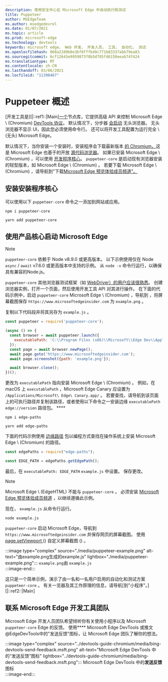 ```yaml
---
description: 使用安全中心在 Microsoft Edge 中自动执行和测试
title: Puppeteer
author: MSEdgeTeam
ms.author: msedgedevrel
ms.date: 01/07/2021
ms.topic: article
ms.prod: microsoft-edge
ms.technology: devtools
keywords: microsoft edge， Web 开发， 开发人员， 工具， 自动化， 测试
ms.openlocfilehash: 068a2289b0e3bf8fffb49c771b83337abb79ea83
ms.sourcegitcommit: 6cf12643e9959873f8b5d785fd6158eeab74f424
ms.translationtype: MT
ms.contentlocale: zh-CN
ms.lasthandoff: 03/06/2021
ms.locfileid: "11398467"
---
```

# <a name="puppeteer-overview"></a>Puppeteer 概述  

[开发工具是][|::ref1::|Main][一个][NodejsMain]节点库，它提供高级 API 来控制 Microsoft Edge \ (Chromium\) [DevTools 协议][GithubChromedevtoolsProtocol]。  默认情况下，分步器 [会启动][WikiHeadlessBrowser] 无头浏览器。  无头浏览器不显示 UI，因此您必须使用命令行。  还可以将开发工具配置为运行完全 \ (无头\) Microsoft Edge。  

默认情况下，当你安装一个安装时，安装程序会下载最新版本 [的 Chromium，][ChromiumHome]这是 Microsoft Edge 也基于的开放 [源代码浏览器][MicrosoftBlogsWindowsExperience20181206]。  如果已安装 Microsoft Edge \ (Chromium\) ，可以使用 [开发程序核心][PuppeteerApivscore]。  `puppeteer-core` 是启动现有浏览器安装的轻型版本，如 Microsoft Edge \ (Chromium\) 。  若要下载 Microsoft Edge \ (Chromium\) ，请导航到"下载[Microsoft Edge 预览体验成员频道"。][MicrosoftedgeinsiderDownload]  

## <a name="installing-puppeteer-core"></a>安装安装程序核心  

可以使用以下 `puppeteer-core` 命令之一添加到网站或应用。  

```shell
npm i puppeteer-core
```  

```shell
yarn add puppeteer-core
```  

## <a name="launch-microsoft-edge-with-puppeteer-core"></a>使用产品核心启动 Microsoft Edge  

> [!NOTE]
> `puppeteer-core` 依赖于 Node v8.9.0 或更高版本。  以下示例使用仅在 Node `async` / `await` v7.6.0 或更高版本中支持的示例。  从 `node -v` 命令行运行，以确保具有兼容的Node.js。  

`puppeteer-core` 其他浏览器测试框架（如 [WebDriver）的用户应该很熟悉][WebdriverChromiumMain]。  创建浏览器实例，打开一个页面，然后使用开发工具 API 对其进行操作。  在下面的代码示例中，启动 `puppeteer-core` Microsoft Edge \ (Chromium\) ，导航到 ，将屏幕截图保存 `https://www.microsoftedgeinsider.com` 为 `example.png` 。  

复制以下代码段并将其另存为 `example.js` 。  

```javascript
const puppeteer = require('puppeteer-core');

(async () => {
  const browser = await puppeteer.launch({
    executablePath: 'C:\\Program Files (x86)\\Microsoft\\Edge Dev\\Application\\msedge.exe'
  });
  const page = await browser.newPage();
  await page.goto('https://www.microsoftedgeinsider.com');
  await page.screenshot({path: 'example.png'});

  await browser.close();
})();
```  

更改为 `executablePath` 指向安装 Microsoft Edge \ (Chromium\) 。  例如，在 macOS 上 `executablePath` ，Microsoft Edge Canary 应设置为 `/Applications/Microsoft\ Edge\ Canary.app/` 。  若要查找，请导航到该页面上的可执行路径并复制该路径，或者使用以下命令之一安装边缘 `executablePath` `edge://version` 路径包。 **** [][npmEdgePaths]  

```shell
npm i edge-paths
```  

```shell
yarn add edge-paths
```  
 
下面的代码示例使用 [边缘路径][npmEdgePaths] 包以编程方式查找在操作系统上安装 Microsoft Edge \ (Chromium\) 的路径。

```javascript
const edgePaths = require("edge-paths");

const EDGE_PATH = edgePaths.getEdgePath();
```

最后，在 `executablePath: EDGE_PATH` `example.js` 中设置。  保存更改。  

> [!NOTE]
> Microsoft Edge \ (EdgeHTML\) 不能与 `puppeteer-core` 。  必须安装 [Microsoft Edge 预览体验成员频道][MicrosoftedgeinsiderDownload] ，以继续遵循此示例。  

现在， `example.js` 从命令行运行。  

```shell
node example.js
```  

`puppeteer-core` 启动 Microsoft Edge，导航到 `https://www.microsoftedgeinsider.com` 并保存网页的屏幕截图。  使用 [page.setViewport ][PuppeteerApipagesetviewport] () 自定义屏幕截图 () 。  

:::image type="complex" source="./media/puppeteer-example.png" alt-text="由example.png生成的example.js" lightbox="./media/puppeteer-example.png":::
   `example.png`由 `example.js`  
:::image-end:::  

这只是一个简单示例，演示了由一名和一名用户启用的自动化和测试方案 `puppeteer-core` 。  有关一览器及其工作原理的信息，请导航[到"小程序"。][|::ref2::|Main]  

## <a name="getting-in-touch-with-the-microsoft-edge-devtools-team"></a>联系 Microsoft Edge 开发工具团队  

Microsoft Edge 开发人员团队希望倾听你有关使用小程序以及 Microsoft `puppeteer-core` Edge 的反馈。  使用**** Microsoft Edge DevTools 或推文@EdgeDevTools[][TwitterIntentTweetEdgedevtools]中的"发送反馈"图标，让 Microsoft Edge 团队了解你的想法。  

:::image type="complex" source="../devtools-guide-chromium/media/bing-devtools-send-feedback.msft.png" alt-text="Microsoft Edge DevTools 中的“发送反馈”图标" lightbox="../devtools-guide-chromium/media/bing-devtools-send-feedback.msft.png":::
   Microsoft Edge DevTools 中的**发送反馈**图标  
:::image-end:::  

<!--## See also  

*   [WebDriver (Chromium)][WebdriverChromiumMain]  
*   [WebDriver (EdgeHTML)][WebdriverEdgehtmlMain]  
*   [Chrome DevTools Protocol Viewer on GitHub][GithubChromedevtoolsProtocol]  
*   [Microsoft Edge:  Making the web better through more open source collaboration on Microsoft Experience Blog][MicrosoftBlogsWindowsExperience20181206]  
*   [Download Microsoft Edge Insider Channels][MicrosoftedgeinsiderDownload]  
*   [Chromium on The Chromium Projects][ChromiumHome]  
*   [Node.js][NodejsMain]  
*   [Puppeteer][PuppeteerMain]  
*   [puppeteer vs. puppeteer-core][PuppeteerApivscore]  
*   [page.setViewport() on Puppeteer][PuppeteerApipagesetviewport]  
*   [Headless browser on Wikipedia][WikiHeadlessBrowser]  -->  

<!-- links -->  

[WebdriverChromiumMain]: ../webdriver-chromium/index.md "WebDriver (Chromium) |Microsoft Docs"  
<!--  [WebdriverEdgehtmlMain]: ../edgehtml/webdriver/index.md "WebDriver (EdgeHTML) | Microsoft Docs"  -->  

[GithubChromedevtoolsProtocol]: https://chromedevtools.github.io/devtools-protocol "Chrome DevTools 协议查看器|GitHub"  

[MicrosoftBlogsWindowsExperience20181206]: https://blogs.windows.com/windowsexperience/2018/12/06/microsoft-edge-making-the-web-better-through-more-open-source-collaboration "Microsoft Edge：通过更多开放源代码协作功能改善|Microsoft 体验博客"  

[MicrosoftedgeinsiderDownload]: https://www.microsoftedgeinsider.com/download "下载 Microsoft Edge 预览体验成员频道"  

[ChromiumHome]: https://www.chromium.org/Home "Chromium |Chromium 项目"  

[NodejsMain]: https://nodejs.org "Node.js"  

[npmEdgePaths]: https://www.npmjs.com/package/edge-paths "边缘路径|npm"  

[PuppeteerMain]: https://pptr.dev "大头车"  
[PuppeteerApivscore]: https://pptr.dev/#?product=Puppeteer&version=v2.0.0&show=api-puppeteer-vs-puppeteer-core "|大头车"  
[PuppeteerApipagesetviewport]: https://pptr.dev/#?product=Puppeteer&version=v2.0.0&show=api-pagesetviewportviewport "page.setViewport (视口) |大头车"  

[TwitterIntentTweetEdgedevtools]: https://twitter.com/intent/tweet?text=@EdgeDevTools "@EdgeDevTools - 发布推文|Twitter"  

[WikiHeadlessBrowser]: https://en.wikipedia.org/wiki/Headless_browser "无头浏览器|Wikipedia"  
